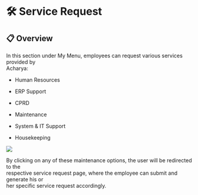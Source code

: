 # 🛠️ Service Request

## 📋 Overview

In this section under My Menu, employees can request various services provided by  
Acharya:

*   Human Resources  
      
    
*   ERP Support  
      
    
*   CPRD  
      
    
*   Maintenance  
      
    
*   System & IT Support  
      
    
*   Housekeeping
    

![](https://lh7-rt.googleusercontent.com/docsz/AD_4nXdZmWooUYUJMoPzgbBerKKYev0cpleUpJc0MMBNTH99b2qqDpQfwDbPEHgKC5Eb1HHocqVdUfVs40lyVjzFdXDgqZFkhI4VkSmIygk8vJ7Q6jNwhLpwXDF6ocv73GaveOB_1wxEvw?key=GVeUZmIBavNuEOelKaN3aQ)  
  
By clicking on any of these maintenance options, the user will be redirected to the  
respective service request page, where the employee can submit and generate his or  
her specific service request accordingly.